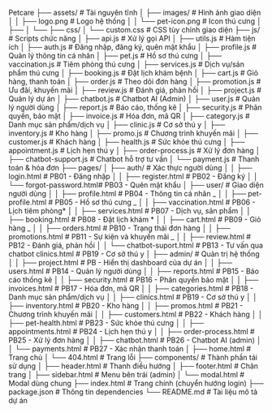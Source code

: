 Petcare
├── assets/ # Tài nguyên tĩnh
│ ├── images/ # Hình ảnh giao diện
│ │ ├── logo.png # Logo hệ thống
│ │ └── pet-icon.png # Icon thú cưng
│ ├──
│ └──
├── css/
│ └── custom.css # CSS tùy chỉnh giao diện
├── js/ # Scripts chức năng
│ ├── api.js # Xử lý gọi API
│ ├── utils.js # Hàm tiện ích
│ ├── auth.js # Đăng nhập, đăng ký, quên mật khẩu
│ ├── profile.js # Quản lý thông tin cá nhân
│ ├── pet.js # Hồ sơ thú cưng
│ ├── vaccination.js # Tiêm phòng thú cưng
│ ├── services.js # Dịch vụ/sản phẩm thú cưng
│ ├── booking.js # Đặt lịch khám bệnh
│ ├── cart.js # Giỏ hàng, thanh toán
│ ├── order.js # Theo dõi đơn hàng
│ ├── promotion.js # Ưu đãi, khuyến mãi
│ ├── review.js # Đánh giá, phản hồi
│ ├── project.js # Quản lý dự án
│ ├── chatbot.js # Chatbot AI (Admin)
│ ├── user.js # Quản lý người dùng
│ ├── report.js # Báo cáo, thống kê
│ ├── security.js # Phân quyền, bảo mật
│ ├── invoice.js # Hóa đơn, mã QR
│ ├── category.js # Danh mục sản phẩm/dịch vụ
│ ├── clinic.js # Cơ sở thú y
│ ├── inventory.js # Kho hàng
│ ├── promo.js # Chương trình khuyến mãi
│ ├── customer.js # Khách hàng
│ ├── health.js # Sức khỏe thú cưng
│ ├── appointment.js # Lịch hẹn thú y
│ ├── order-process.js # Xử lý đơn hàng
│ ├── chatbot-support.js # Chatbot hỗ trợ tư vấn
│ └── payment.js # Thanh toán & hóa đơn
├── pages/
│ ├── auth/ # Xác thực người dùng
│ │ ├── login.html # PB01 - Đăng nhập
│ │ ├── register.html # PB02 - Đăng ký
│ │ └── forgot-password.html# PB03 - Quên mật khẩu
│ ├── user/ # Giao diện người dùng
│ │ ├── profile.html # PB04 - Thông tin cá nhân _
│ │ ├── pet-profile.html # PB05 - Hồ sơ thú cưng _
│ │ ├── vaccination.html # PB06 - Lịch tiêm phòng*
│ │ ├── services.html # PB07 - Dịch vụ, sản phẩm
│ │ ├── booking.html # PB08 - Đặt lịch khám *
│ │ ├── cart.html # PB09 - Giỏ hàng _
│ │ ├── orders.html # PB10 - Trạng thái đơn hàng
│ │ ├── promotions.html # PB11 - Sự kiện và khuyến mãi _
│ │ ├── review.html # PB12 - Đánh giá, phản hồi
│ │ └── chatbot-suport.html # PB13 - Tư vấn qua chatbot
clinics.html # PB19 - Cơ sở thú y
│ ├── admin/ # Quản trị hệ thống
│ │ ├── project.html # PB - Hiển thị dashboard của dự án
│ │ ├── users.html # PB14 - Quản lý người dùng
│ │ ├── reports.html # PB15 - Báo cáo thống kê
│ │ ├── security.html # PB16 - Phân quyền bảo mật
│ │ ├── invoices.html # PB17 - Hóa đơn, mã QR
│ │ ├── categories.html # PB18 - Danh mục sản phẩm/dịch vụ
│ │ ├── clinics.html # PB19 - Cơ sở thú y
│ │ ├── inventory.html # PB20 - Kho hàng
│ │ ├── promos.html # PB21 - Chương trình khuyến mãi
│ │ ├── customers.html # PB22 - Khách hàng
│ │ ├── pet-health.html # PB23 - Sức khỏe thú cưng
│ │ ├── appointments.html # PB24 - Lịch hẹn thú y
│ │ ├── order-process.html # PB25 - Xử lý đơn hàng
│ │ ├── chatbot.html # PB26 - Chatbot AI (admin)
│ │ └── payments.html # PB27 - Xác nhận thanh toán
│ ├── home.html # Trang chủ
│ └── 404.html # Trang lỗi
├── components/ # Thành phần tái sử dụng
│ ├── header.html # Thanh điều hướng
│ ├── footer.html # Chân trang
│ ├── sidebar.html # Menu bên trái (admin)
│ └── modal.html # Modal dùng chung
├── index.html # Trang chính (chuyển hướng login)
├── package.json # Thông tin dependencies
└── README.md # Tài liệu mô tả dự án
